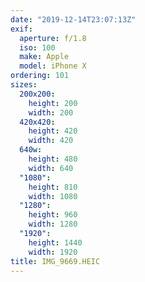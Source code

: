```yaml
---
date: "2019-12-14T23:07:13Z"
exif:
  aperture: f/1.8
  iso: 100
  make: Apple
  model: iPhone X
ordering: 101
sizes:
  200x200:
    height: 200
    width: 200
  420x420:
    height: 420
    width: 420
  640w:
    height: 480
    width: 640
  "1080":
    height: 810
    width: 1080
  "1280":
    height: 960
    width: 1280
  "1920":
    height: 1440
    width: 1920
title: IMG_9669.HEIC
---
```

